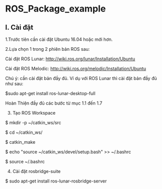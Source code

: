 # ROS_Package_example
## I. Cài đặt
1.Trước tiên cần cài đặt Ubuntu 16.04 hoặc mới hơn.

2.Lựa chọn 1 trong 2 phiên bản ROS sau:

  Cài đặt ROS Lunar:
  http://wiki.ros.org/lunar/Installation/Ubuntu
  
  Cài đặt ROS Melodic:
  http://wiki.ros.org/melodic/Installation/Ubuntu
  
  Chú ý: cần cài đặt bản đầy đủ. Ví dụ với ROS Lunar thì cài đặt bản đầy đủ như sau: 
  
  $sudo apt-get install ros-lunar-desktop-full
  
  Hoàn Thiện đầy đủ các bước từ mục 1.1 đến 1.7
  
3. Tạo ROS Workspace

  $ mkdir -p ~/catkin_ws/src
  
  $ cd ~/catkin_ws/
  
  $ catkin_make
  
  $ echo "source ~/catkin_ws/devel/setup.bash" >> ~/.bashrc

  $ source ~/.bashrc
  
4. Cài đặt rosbridge-suite

$ sudo apt-get install ros-lunar-rosbridge-server
